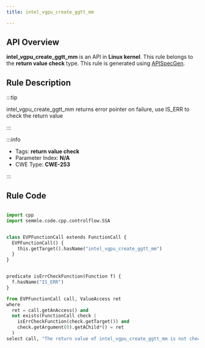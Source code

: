 ```yaml
---
title: intel_vgpu_create_ggtt_mm

---
```



## API Overview
**intel_vgpu_create_ggtt_mm** is an API in **Linux kernel**. This rule belongs to the **return value check** type. This rule is generated using [APISpecGen](../../tools/APISpecGen).
## Rule Description

:::tip

intel_vgpu_create_ggtt_mm returns error pointer on failure, use IS_ERR to check the return value

:::

:::info

- Tags: **return value check**
- Parameter Index: **N/A**
- CWE Type: **CWE-253**

:::

## Rule Code
```python

import cpp
import semmle.code.cpp.controlflow.SSA


class EVPFunctionCall extends FunctionCall {
  EVPFunctionCall() {
    this.getTarget().hasName("intel_vgpu_create_ggtt_mm")
  }
}


predicate isErrCheckFunction(Function f) {
  f.hasName("IS_ERR") 
}

from EVPFunctionCall call, ValueAccess ret
where
  ret = call.getAnAccess() and
  not exists(FunctionCall check |
    isErrCheckFunction(check.getTarget()) and
    check.getArgument(0).getAChild*() = ret
  )
select call, "The return value of intel_vgpu_create_ggtt_mm is not checked with IS_ERR."
    
```